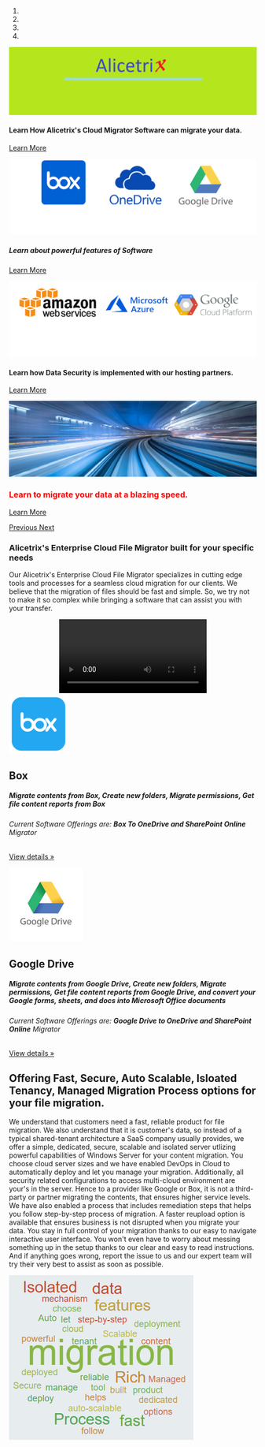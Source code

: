 

    
<div class="container">
    <p>
        &nbsp;
    </p>
   
   
    
</div>

<div class="container">
        


<div id="myCarousel" class="carousel slide" data-ride="carousel">
    <ol class="carousel-indicators">
        <li data-target="#myCarousel" data-slide-to="0" class=""></li>
        <li data-target="#myCarousel" data-slide-to="1" class=""></li>
        <li data-target="#myCarousel" data-slide-to="2" class=""></li>
        <li data-target="#myCarousel" data-slide-to="3" class="active"></li>
    </ol>
    <div class="carousel-inner">
        <div class="carousel-item">
            <img class="first-slide img-fluid" src="./localhost_files/Alicetrix.png" alt="">
            <div class="carousel-caption d-none d-md-block">
                <p>
                    </p><h4> Learn How Alicetrix's Cloud Migrator Software can migrate your data.</h4>
                    <a class="btn btn-lg btn-primary" href="./about" role="button"> Learn More   </a>
                <p></p>
            </div>
        </div>
        <div class="carousel-item">
            <img class="second-slide img-fluid" src="./localhost_files/Alicetrixb2.png" alt="">
            <div class="container-fluid">
                <div class="carousel-caption d-none d-md-block">
                    <p>
                        </p><h5> Learn about powerful features of Software</h5>
                        <a class="btn btn-lg btn-primary" href="./about" role="button"> Learn More   </a>
                    <p></p>
                </div>
            </div>
        </div>
        <div class="carousel-item">
            <img class="third-slide img-fluid" src="./localhost_files/Alicetrixb3.png" alt="">
            <div class="carousel-caption d-none d-md-block">
                <p>
                    </p>
                    <h4>
                        Learn how Data Security is implemented with our hosting partners.
                    </h4>
                    <a class="btn btn-lg btn-primary" href="./about" role="button"> Learn More   </a>
                <p></p>
            </div>
        </div>
        <div class="carousel-item active">
            <img class="fourth-slide img-fluid" src="./localhost_files/Alicetrixb6.png" alt="">
            <div class="carousel-caption d-none d-md-block">
                <p>
                    <font style=" color:red">
                        </font></p><h3><font style=" color:red">Learn to migrate your data at a blazing speed.</font></h3><font style=" color:red">
                        <a class="btn btn-lg btn-primary" href="./about" role="button"> Learn More   </a>
                    </font>
                <p></p>
            </div>
        </div>
    </div>
    <a class="carousel-control-prev" href="./#myCarousel" role="button" data-slide="prev">
        <span class="carousel-control-prev-icon" aria-hidden="true"></span>
        <span class="sr-only">Previous</span>
    </a>
    <a class="carousel-control-next" href="./#myCarousel" role="button" data-slide="next">
        <span class="carousel-control-next-icon" aria-hidden="true"></span>
        <span class="sr-only">Next</span>
    </a>
</div>




<!-- Marketing messaging and featurettes
================================================== -->
<!-- Wrap the rest of the page in another container to center all the content. -->
<div class="container-fluid">
    <div class="row jumbotron">
            <div class="col-md-7">
            <h3 class="featurette-heading">Alicetrix's Enterprise Cloud File Migrator <span class="text-muted"> built for your specific needs </span></h3>
            <p class="lead"> Our Alicetrix's Enterprise Cloud File Migrator specializes in cutting edge tools and processes for a seamless cloud migration for our clients. We believe that the migration of files should be fast and simple. So, we try not to make it so complex while bringing a software that can assist you with your transfer.
            </p>
        </div>
    <div class="col-md-5">
        <div align="center">
            <video width="300" controls autoplay>
            <source src="about/Help/video/Alicetrix Video 1.mp4" type="video/mp4">
            Your browser does not support the video tag.
            </video>
        </div>   
    </div>        
</div>
    <!-- Three columns of text below the carousel -->
    <!-- START THE FEATURETTES -->
    <div class="row">
        <div class="col-lg-6">
            <img class="img-fluid " src="./localhost_files/box_logo.png" alt="" width="120">
            <h2>Box</h2>
            <h5>Migrate contents from Box, Create new folders, Migrate permissions, Get file content reports from Box</h5>
            <h6> Current Software Offerings are: <b>Box To OneDrive and SharePoint Online</b> Migrator </h6>
            <p><a class="btn btn-secondary" href="./about" role="button">View details »</a></p>
        </div><!-- /.col-lg-4 -->
        <div class="col-lg-6">
            <img class="img-fluid" src="./localhost_files/google.jpg" alt="" width="150">
            <h2>Google Drive</h2>
            <h5>Migrate contents from Google Drive, Create new folders, Migrate permissions, Get file content reports from Google Drive, and convert your Google forms, sheets, and docs into Microsoft Office documents</h5>
            <h6> Current Software Offerings are: <b>Google Drive to OneDrive and SharePoint Online</b> Migrator </h6>
            <p><a class="btn btn-secondary" href="./about" role="button">View details »</a></p>
        </div><!-- /.col-lg-4 -->      
    </div><!-- /.row -->
    <div class="row  jumbotron">
        <div class="col-md-7 order-md-2">
            <h2 class="featurette-heading">Offering Fast, Secure, Auto Scalable, Isloated Tenancy, Managed Migration Process <span class="text-muted"> options for your file migration.</span></h2>
            <p class="lead"> We understand that customers need a fast, reliable product for file migration. We also understand that it is customer's data, so instead of a typical shared-tenant architecture a SaaS company usually provides, we offer a simple, dedicated, secure, scalable and isolated server utlizing powerful capabilities of Windows Server for your content migration. You choose cloud server sizes and we have enabled DevOps in Cloud to automatically deploy and let you manage your migration. Additionally, all security related configurations to access multi-cloud environment are your's in the server. Hence to a provider like Google or Box, it is not a third-party or partner migrating the contents, that ensures higher service levels. We have also enabled a process that includes remediation steps that helps you follow step-by-step process of migration. A faster reupload option is available that ensures business is not disrupted when you migrate your data. You stay in full control of your migration thanks to our easy to navigate interactive user interface. You won't even have to worry about messing something up in the setup thanks to our clear and easy to read instructions. And if anything goes wrong, report the issue to us and our expert team will try their very best to assist as soon as possible. </p>
        </div>
        <div class="col-md-5 order-md-1">
            <img class="featurette-image img-fluid mx-auto" src="./localhost_files/wordart.png" alt="Generic placeholder image">
        </div>
    </div>
</div>

